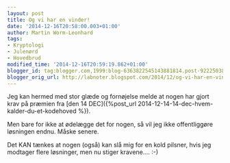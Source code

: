 ```yaml
---
layout: post
title: Og vi har en vinder!
date: '2014-12-16T20:58:00.003+01:00'
author: Martin Worm-Leonhard
tags:
- Kryptologi
- Julenørd
- Hovedbrud
modified_time: '2014-12-16T20:59:19.862+01:00'
blogger_id: tag:blogger.com,1999:blog-6363822545143881814.post-9222503856738421498
blogger_orig_url: http://labnoter.blogspot.com/2014/12/og-vi-har-en-vinder.html
---
```


Jeg kan hermed med stor glæde og fornøjelse melde at nogen har gjort
krav på præmien fra [den 14
DEC]({%post_url 2014-12-14-14-dec-hvem-kalder-du-et-kodehoved %}).

Men bare for ikke at ødelægge det for nogen, så vil jeg ikke
offentliggøre løsningen endnu. Måske senere.

Det KAN tænkes at nogen (også) kan slå mig for en kold pilsner, hvis jeg
modtager flere løsninger, men nu stiger kravene.... :-)
